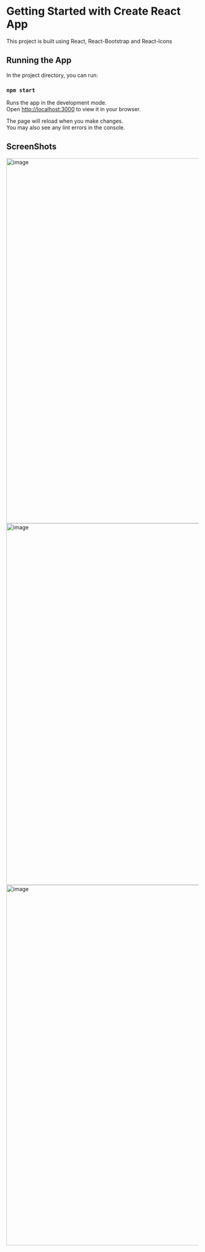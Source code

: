 # Getting Started with Create React App

This project is built using React, React-Bootstrap and React-Icons

## Running the App

In the project directory, you can run:

### `npm start`

Runs the app in the development mode.\
Open [http://localhost:3000](http://localhost:3000) to view it in your browser.

The page will reload when you make changes.\
You may also see any lint errors in the console.

## ScreenShots

<img width="956" alt="image" src="https://user-images.githubusercontent.com/89244152/229028624-21373c2f-7077-435d-9466-48e1e6199597.png">

<img width="947" alt="image" src="https://user-images.githubusercontent.com/89244152/229029050-522c6f19-93f5-4d48-90b7-12318866f323.png">

<img width="944" alt="image" src="https://user-images.githubusercontent.com/89244152/229029147-aef93188-24ec-4971-b90a-4b8d67ad11c2.png">

